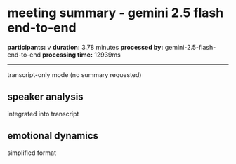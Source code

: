 # meeting summary - gemini 2.5 flash end-to-end

**participants:** v
**duration:** 3.78 minutes
**processed by:** gemini-2.5-flash-end-to-end
**processing time:** 12939ms

---

transcript-only mode (no summary requested)

## speaker analysis
integrated into transcript

## emotional dynamics
simplified format